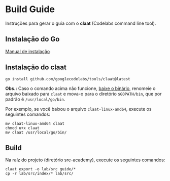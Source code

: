 # Build Guide

Instruções para gerar o guia com o **claat** (Codelabs command line tool).

## Instalação do Go

[Manual de instalação](https://go.dev/doc/install)

## Instalação do claat

```console
go install github.com/googlecodelabs/tools/claat@latest
```
**Obs.:** Caso o comando acima não funcione, [baixe o binário](https://github.com/googlecodelabs/tools/releases/tag/v2.2.4), renomeie o arquivo baixado para `claat` e mova-o para o diretório `$GOPATH/bin`, que por padrão é `/usr/local/go/bin`.

Por exemplo, se você baixou o arquivo `claat-linux-amd64`, execute os seguintes comandos:
```console
mv claat-linux-amd64 claat
chmod u+x claat
mv claat /usr/local/go/bin/
```

## Build

Na raíz do projeto (diretório sre-academy), execute os seguintes comandos:
```console
claat export -o lab/src guide/*
cp -r lab/src/index/* lab/src/
```
